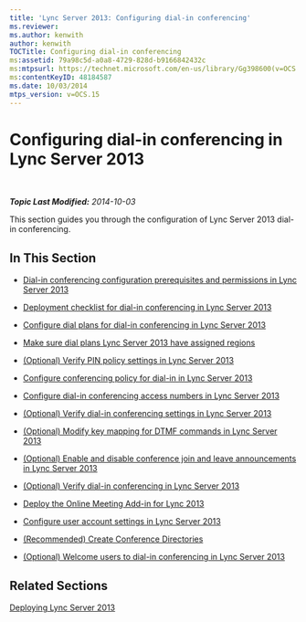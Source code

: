 ```yaml
---
title: 'Lync Server 2013: Configuring dial-in conferencing'
ms.reviewer: 
ms.author: kenwith
author: kenwith
TOCTitle: Configuring dial-in conferencing
ms:assetid: 79a98c5d-a0a8-4729-828d-b9166842432c
ms:mtpsurl: https://technet.microsoft.com/en-us/library/Gg398600(v=OCS.15)
ms:contentKeyID: 48184587
ms.date: 10/03/2014
mtps_version: v=OCS.15
---
```


<div data-xmlns="http://www.w3.org/1999/xhtml">

<div class="topic" data-xmlns="http://www.w3.org/1999/xhtml" data-msxsl="urn:schemas-microsoft-com:xslt" data-cs="http://msdn.microsoft.com/en-us/">

<div data-asp="http://msdn2.microsoft.com/asp">

# Configuring dial-in conferencing in Lync Server 2013

</div>

<div id="mainSection">

<div id="mainBody">

<span> </span>

_**Topic Last Modified:** 2014-10-03_

This section guides you through the configuration of Lync Server 2013 dial-in conferencing.

<div>

## In This Section

  - [Dial-in conferencing configuration prerequisites and permissions in Lync Server 2013](lync-server-2013-dial-in-conferencing-configuration-prerequisites-and-permissions.md)

  - [Deployment checklist for dial-in conferencing in Lync Server 2013](lync-server-2013-deployment-checklist-for-dial-in-conferencing.md)

  - [Configure dial plans for dial-in conferencing in Lync Server 2013](lync-server-2013-configure-dial-plans-for-dial-in-conferencing.md)

  - [Make sure dial plans Lync Server 2013 have assigned regions](lync-server-2013-make-sure-dial-plans-have-assigned-regions.md)

  - [(Optional) Verify PIN policy settings in Lync Server 2013](lync-server-2013-optional-verify-pin-policy-settings.md)

  - [Configure conferencing policy for dial-in in Lync Server 2013](lync-server-2013-configure-conferencing-policy-for-dial-in.md)

  - [Configure dial-in conferencing access numbers in Lync Server 2013](lync-server-2013-configure-dial-in-conferencing-access-numbers.md)

  - [(Optional) Verify dial-in conferencing settings in Lync Server 2013](lync-server-2013-optional-verify-dial-in-conferencing-settings.md)

  - [(Optional) Modify key mapping for DTMF commands in Lync Server 2013](lync-server-2013-optional-modify-key-mapping-for-dtmf-commands.md)

  - [(Optional) Enable and disable conference join and leave announcements in Lync Server 2013](lync-server-2013-optional-enable-and-disable-conference-join-and-leave-announcements.md)

  - [(Optional) Verify dial-in conferencing in Lync Server 2013](lync-server-2013-optional-verify-dial-in-conferencing.md)

  - [Deploy the Online Meeting Add-in for Lync 2013](lync-server-2013-deploy-the-online-meeting-add-in-for-lync-2013.md)

  - [Configure user account settings in Lync Server 2013](lync-server-2013-configure-user-account-settings.md)

  - [(Recommended) Create Conference Directories](recommended-create-conference-directories.md)

  - [(Optional) Welcome users to dial-in conferencing in Lync Server 2013](lync-server-2013-optional-welcome-users-to-dial-in-conferencing.md)

</div>

<div>

## Related Sections

[Deploying Lync Server 2013](lync-server-2013-deploying-lync-server.md)

</div>

</div>

<span> </span>

</div>

</div>

</div>

